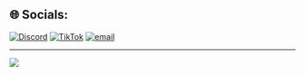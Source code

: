 
## 🌐 Socials:
[![Discord](https://img.shields.io/badge/Discord-%237289DA.svg?logo=discord&logoColor=white)](https://discord.gg/MVkmNzzUNH) [![TikTok](https://img.shields.io/badge/TikTok-%23000000.svg?logo=TikTok&logoColor=white)](https://tiktok.com/@ph0ss) [![email](https://img.shields.io/badge/Email-D14836?logo=gmail&logoColor=white)](mailto:9h0s.social@gmail.com) 

---
[![](https://visitcount.itsvg.in/api?id=sjnbu&icon=0&color=0)](https://visitcount.itsvg.in)

<!-- Proudly created with GPRM ( https://gprm.itsvg.in ) -->
